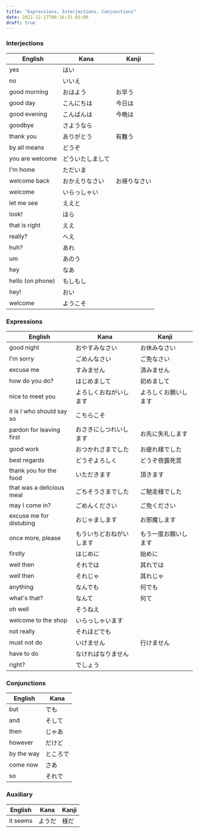 ```yaml
---
title: "Expressions, Interjections, Conjunctions"
date: 2021-12-17T00:16:31-03:00
draft: true
---
```


### Interjections
| English          | Kana             | Kanji        |
|------------------|------------------|--------------|
| yes              | はい             |              |
| no               | いいえ           |              |
| good morning     | おはよう         | お早う       |
| good day         | こんにちは       | 今日は       |
| good evening     | こんばんは       | 今晩は       |
| goodbye          | さようなら       |              |
| thank you        | ありがとう       | 有難う       |
| by all means     | どうぞ           |              |
| you are welcome  | どういたしまして |              |
| I'm home         | ただいま         |              |
| welcome back     | おかえりなさい   | お帰りなさい |
| welcome          | いらっしゃい     |              |
| let me see       | ええと           |              |
| look!            | ほら             |              |
| that is right    | ええ             |              |
| really?          | へえ             |              |
| huh?             | あれ             |              |
| um               | あのう           |              |
| hey              | なあ             |              |
| hello (on phone) | もしもし         |              |
| hey!             | おい             |              |
| welcome          | ようこそ         |              |

### Expressions
| English                   | Kana                     | Kanji                |
|---------------------------|--------------------------|----------------------|
| good night                | おやすみなさい           | お休みなさい         |
| I'm sorry                 | ごめんなさい             | ご免なさい           |
| excuse me                 | すみません               | 済みません           |
| how do you do?            | はじめまして             | 初めまして           |
| nice to meet you          | よろしくおねがいします   | よろしくお願いします |
| it is I who should say so | こちらこそ               |                      |
| pardon for leaving first  | おさきにしつれいします   | お先に失礼します     |
| good work                 | おつかれさまでした       | お疲れ様でした       |
| best regards              | どうぞよろしく           | どうぞ夜露死苦       |
| thank you for the food    | いただきます             | 頂きます             |
| that was a delicious meal | ごちそうさまでした       | ご馳走様でした       |
| may I come in?            | ごめんください           | ご免ください         |
| excuse me for distubing   | おじゃまします           | お邪魔します         |
| once more, please         | もういちどおねがいします | もう一度お願いします |
| firstly                   | はじめに                 | 始めに               |
| well then                 | それでは                 | 其れでは             |
| well then                 | それじゃ                 | 其れじゃ             |
| anything                  | なんでも                 | 何でも               |
| what's that?              | なんて                   | 何て                 |
| oh well                   | そうねえ                 |                      |
| welcome to the shop       | いらっしゃいます         |                      |
| not really                | それほどでも             |                      |
| must not do               | いけません               | 行けません           |
| have to do                | なければなりません       |                      |
| right?                    | でしょう                 |                      |

### Conjunctions
| English    | Kana     |
|------------|----------|
| but        | でも     |
| and        | そして   |
| then       | じゃあ   |
| however    | だけど   |
| by the way | ところで |
| come now   | さあ     |
| so         | それで   |

### Auxiliary
| English  | Kana   | Kanji |
|----------|--------|-------|
| it seems | ようだ | 様だ  |
